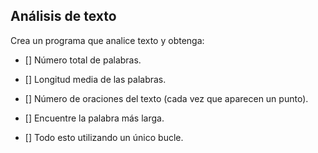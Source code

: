 ## Análisis de texto

Crea un programa que analice texto y obtenga:

* [] Número total de palabras.

* [] Longitud media de las palabras.

* [] Número de oraciones del texto (cada vez que aparecen un punto).

* [] Encuentre la palabra más larga.

* [] Todo esto utilizando un único bucle.